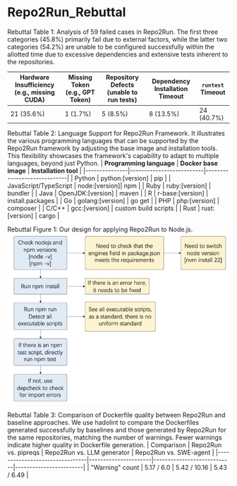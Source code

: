 # Repo2Run_Rebuttal

Rebuttal Table 1: Analysis of 59 failed cases in Repo2Run. The first three categories (45.8%) primarily fail due to external factors, while the latter two categories (54.2%) are unable to be configured successfully within the allotted time due to excessive dependencies and extensive tests inherent to the repositories.

| Hardware Insufficiency (e.g., missing CUDA) | Missing Token (e.g., GPT Token) | Repository Defects (unable to run tests) | Dependency Installation Timeout | `runtest` Timeout |
|---------------------------------------------|---------------------------------|------------------------|---------------------------------|--------------------|
| 21 (35.6%)                                  | 1 (1.7%)                        | 5 (8.5%)               | 8 (13.5%)                       | 24 (40.7%)         |

Rebuttal Table 2: Language Support for Repo2Run Framework. It illustrates the various programming languages that can be supported by the Repo2Run framework by adjusting the base image and installation tools. This flexibility showcases the framework's capability to adapt to multiple languages, beyond just Python.
| **Programming language**      | **Docker base image**                 | **Installation tool**                    |
|---------------|--------------------------|-----------------------------|
| Python        | python:[version]         | pip                         |
| JavaScript/TypeScript    | node:[version]| npm                         |
| Ruby          | ruby:[version]           | bundler                     |
| Java          | OpenJDK:[version]        | maven                       |
| R             | r-base:[version]         | install.packages            |
| Go            | golang:[version]         | go get                      |
| PHP           | php:[version]            | composer                    |
| C/C++         | gcc:[version]            | custom build scripts        |
| Rust          | rust:[version]           | cargo                       |

Rebuttal Figure 1: Our design for applying Repo2Run to Node.js.
![nodejs_design](nodejs_design.png)

Rebuttal Table 3: Comparison of Dockerfile quality between Repo2Run and baseline approaches. We use hadolint to compare the Dockerfiles generated successfully by baselines and those generated by Repo2Run for the same repositories, matching the number of warnings. Fewer warnings indicate higher quality in Dockerfile generation.
| Comparison                     | Repo2Run vs. pipreqs | Repo2Run vs. LLM generator | Repo2Run vs. SWE-agent |
|--------------------------------|----------------------|----------------------------|------------------------|
| "Warning" count                | 5.17 / 6.0           | 5.42 / 10.16               | 5.43 / 6.49            |
